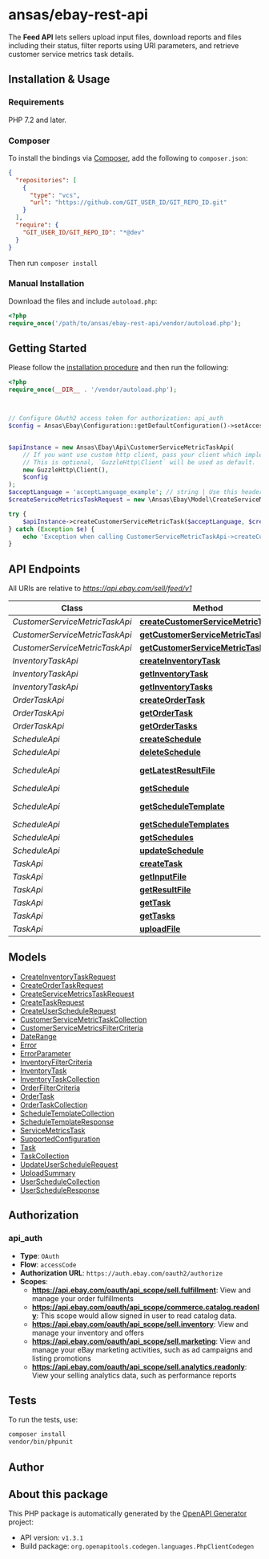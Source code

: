# ansas/ebay-rest-api

<p>The <strong>Feed API</strong> lets sellers upload input files, download reports and files including their status, filter reports using URI parameters, and retrieve customer service metrics task details.</p>


## Installation & Usage

### Requirements

PHP 7.2 and later.

### Composer

To install the bindings via [Composer](https://getcomposer.org/), add the following to `composer.json`:

```json
{
  "repositories": [
    {
      "type": "vcs",
      "url": "https://github.com/GIT_USER_ID/GIT_REPO_ID.git"
    }
  ],
  "require": {
    "GIT_USER_ID/GIT_REPO_ID": "*@dev"
  }
}
```

Then run `composer install`

### Manual Installation

Download the files and include `autoload.php`:

```php
<?php
require_once('/path/to/ansas/ebay-rest-api/vendor/autoload.php');
```

## Getting Started

Please follow the [installation procedure](#installation--usage) and then run the following:

```php
<?php
require_once(__DIR__ . '/vendor/autoload.php');



// Configure OAuth2 access token for authorization: api_auth
$config = Ansas\Ebay\Configuration::getDefaultConfiguration()->setAccessToken('YOUR_ACCESS_TOKEN');


$apiInstance = new Ansas\Ebay\Api\CustomerServiceMetricTaskApi(
    // If you want use custom http client, pass your client which implements `GuzzleHttp\ClientInterface`.
    // This is optional, `GuzzleHttp\Client` will be used as default.
    new GuzzleHttp\Client(),
    $config
);
$acceptLanguage = 'acceptLanguage_example'; // string | Use this header to specify the natural language in which the authenticated user desires the response.
$createServiceMetricsTaskRequest = new \Ansas\Ebay\Model\CreateServiceMetricsTaskRequest(); // \Ansas\Ebay\Model\CreateServiceMetricsTaskRequest | Request payload containing version, feedType, and optional filterCriteria.

try {
    $apiInstance->createCustomerServiceMetricTask($acceptLanguage, $createServiceMetricsTaskRequest);
} catch (Exception $e) {
    echo 'Exception when calling CustomerServiceMetricTaskApi->createCustomerServiceMetricTask: ', $e->getMessage(), PHP_EOL;
}

```

## API Endpoints

All URIs are relative to *https://api.ebay.com/sell/feed/v1*

Class | Method | HTTP request | Description
------------ | ------------- | ------------- | -------------
*CustomerServiceMetricTaskApi* | [**createCustomerServiceMetricTask**](docs/Api/CustomerServiceMetricTaskApi.md#createcustomerservicemetrictask) | **POST** /customer_service_metric_task | 
*CustomerServiceMetricTaskApi* | [**getCustomerServiceMetricTask**](docs/Api/CustomerServiceMetricTaskApi.md#getcustomerservicemetrictask) | **GET** /customer_service_metric_task/{task_id} | 
*CustomerServiceMetricTaskApi* | [**getCustomerServiceMetricTasks**](docs/Api/CustomerServiceMetricTaskApi.md#getcustomerservicemetrictasks) | **GET** /customer_service_metric_task | 
*InventoryTaskApi* | [**createInventoryTask**](docs/Api/InventoryTaskApi.md#createinventorytask) | **POST** /inventory_task | 
*InventoryTaskApi* | [**getInventoryTask**](docs/Api/InventoryTaskApi.md#getinventorytask) | **GET** /inventory_task/{task_id} | 
*InventoryTaskApi* | [**getInventoryTasks**](docs/Api/InventoryTaskApi.md#getinventorytasks) | **GET** /inventory_task | 
*OrderTaskApi* | [**createOrderTask**](docs/Api/OrderTaskApi.md#createordertask) | **POST** /order_task | 
*OrderTaskApi* | [**getOrderTask**](docs/Api/OrderTaskApi.md#getordertask) | **GET** /order_task/{task_id} | 
*OrderTaskApi* | [**getOrderTasks**](docs/Api/OrderTaskApi.md#getordertasks) | **GET** /order_task | 
*ScheduleApi* | [**createSchedule**](docs/Api/ScheduleApi.md#createschedule) | **POST** /schedule | 
*ScheduleApi* | [**deleteSchedule**](docs/Api/ScheduleApi.md#deleteschedule) | **DELETE** /schedule/{schedule_id} | 
*ScheduleApi* | [**getLatestResultFile**](docs/Api/ScheduleApi.md#getlatestresultfile) | **GET** /schedule/{schedule_id}/download_result_file | 
*ScheduleApi* | [**getSchedule**](docs/Api/ScheduleApi.md#getschedule) | **GET** /schedule/{schedule_id} | 
*ScheduleApi* | [**getScheduleTemplate**](docs/Api/ScheduleApi.md#getscheduletemplate) | **GET** /schedule_template/{schedule_template_id} | 
*ScheduleApi* | [**getScheduleTemplates**](docs/Api/ScheduleApi.md#getscheduletemplates) | **GET** /schedule_template | 
*ScheduleApi* | [**getSchedules**](docs/Api/ScheduleApi.md#getschedules) | **GET** /schedule | 
*ScheduleApi* | [**updateSchedule**](docs/Api/ScheduleApi.md#updateschedule) | **PUT** /schedule/{schedule_id} | 
*TaskApi* | [**createTask**](docs/Api/TaskApi.md#createtask) | **POST** /task | 
*TaskApi* | [**getInputFile**](docs/Api/TaskApi.md#getinputfile) | **GET** /task/{task_id}/download_input_file | 
*TaskApi* | [**getResultFile**](docs/Api/TaskApi.md#getresultfile) | **GET** /task/{task_id}/download_result_file | 
*TaskApi* | [**getTask**](docs/Api/TaskApi.md#gettask) | **GET** /task/{task_id} | 
*TaskApi* | [**getTasks**](docs/Api/TaskApi.md#gettasks) | **GET** /task | 
*TaskApi* | [**uploadFile**](docs/Api/TaskApi.md#uploadfile) | **POST** /task/{task_id}/upload_file | 

## Models

- [CreateInventoryTaskRequest](docs/Model/CreateInventoryTaskRequest.md)
- [CreateOrderTaskRequest](docs/Model/CreateOrderTaskRequest.md)
- [CreateServiceMetricsTaskRequest](docs/Model/CreateServiceMetricsTaskRequest.md)
- [CreateTaskRequest](docs/Model/CreateTaskRequest.md)
- [CreateUserScheduleRequest](docs/Model/CreateUserScheduleRequest.md)
- [CustomerServiceMetricTaskCollection](docs/Model/CustomerServiceMetricTaskCollection.md)
- [CustomerServiceMetricsFilterCriteria](docs/Model/CustomerServiceMetricsFilterCriteria.md)
- [DateRange](docs/Model/DateRange.md)
- [Error](docs/Model/Error.md)
- [ErrorParameter](docs/Model/ErrorParameter.md)
- [InventoryFilterCriteria](docs/Model/InventoryFilterCriteria.md)
- [InventoryTask](docs/Model/InventoryTask.md)
- [InventoryTaskCollection](docs/Model/InventoryTaskCollection.md)
- [OrderFilterCriteria](docs/Model/OrderFilterCriteria.md)
- [OrderTask](docs/Model/OrderTask.md)
- [OrderTaskCollection](docs/Model/OrderTaskCollection.md)
- [ScheduleTemplateCollection](docs/Model/ScheduleTemplateCollection.md)
- [ScheduleTemplateResponse](docs/Model/ScheduleTemplateResponse.md)
- [ServiceMetricsTask](docs/Model/ServiceMetricsTask.md)
- [SupportedConfiguration](docs/Model/SupportedConfiguration.md)
- [Task](docs/Model/Task.md)
- [TaskCollection](docs/Model/TaskCollection.md)
- [UpdateUserScheduleRequest](docs/Model/UpdateUserScheduleRequest.md)
- [UploadSummary](docs/Model/UploadSummary.md)
- [UserScheduleCollection](docs/Model/UserScheduleCollection.md)
- [UserScheduleResponse](docs/Model/UserScheduleResponse.md)

## Authorization

### api_auth

- **Type**: `OAuth`
- **Flow**: `accessCode`
- **Authorization URL**: `https://auth.ebay.com/oauth2/authorize`
- **Scopes**: 
    - **https://api.ebay.com/oauth/api_scope/sell.fulfillment**: View and manage your order fulfillments
    - **https://api.ebay.com/oauth/api_scope/commerce.catalog.readonly**: This scope would allow signed in user to read catalog data.
    - **https://api.ebay.com/oauth/api_scope/sell.inventory**: View and manage your inventory and offers
    - **https://api.ebay.com/oauth/api_scope/sell.marketing**: View and manage your eBay marketing activities, such as ad campaigns and listing promotions
    - **https://api.ebay.com/oauth/api_scope/sell.analytics.readonly**: View your selling analytics data, such as performance reports

## Tests

To run the tests, use:

```bash
composer install
vendor/bin/phpunit
```

## Author



## About this package

This PHP package is automatically generated by the [OpenAPI Generator](https://openapi-generator.tech) project:

- API version: `v1.3.1`
- Build package: `org.openapitools.codegen.languages.PhpClientCodegen`
